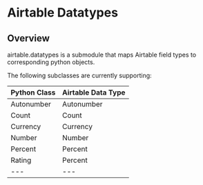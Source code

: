 # Airtable Datatypes

## Overview
airtable.datatypes is a submodule that maps Airtable field types to corresponding python objects.

The following subclasses are currently supporting:

 Python Class | Airtable Data Type 
---|---
 Autonumber | Autonumber
 Count      | Count
 Currency   | Currency
 Number     | Number
 Percent    | Percent
 Rating     | Percent
---|---
